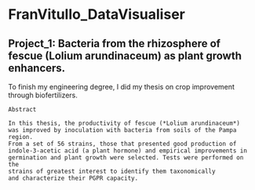 # FranVitullo_DataVisualiser

## Project_1: Bacteria from the rhizosphere of fescue (Lolium arundinaceum) as plant growth enhancers.

To finish my engineering degree, I did my thesis on crop improvement through biofertilizers.

```
Abstract

In this thesis, the productivity of fescue (*Lolium arundinaceum*) 
was improved by inoculation with bacteria from soils of the Pampa region.
From a set of 56 strains, those that presented good production of 
indole-3-acetic acid (a plant hormone) and empirical improvements in 
germination and plant growth were selected. Tests were performed on the
strains of greatest interest to identify them taxonomically
and characterize their PGPR capacity.

```


